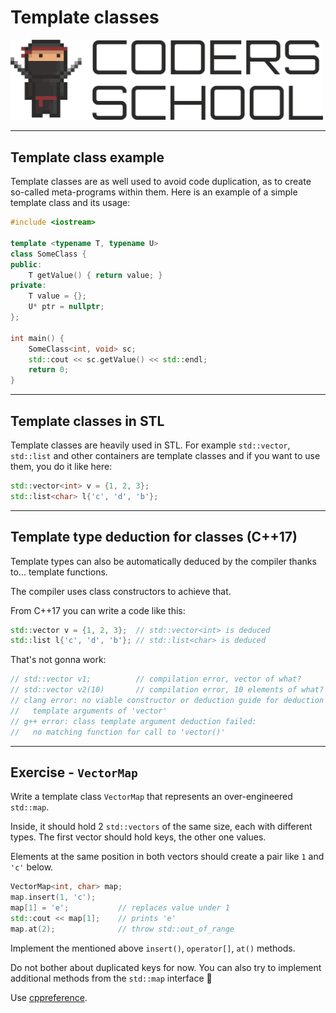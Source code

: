 <!-- .slide: data-background="#111111" -->

# Template classes

<a href="https://coders.school">
    <img width="500" src="../img/coders_school_logo.png" alt="Coders School" class="plain">
</a>

___

## Template class example

Template classes are as well used to avoid code duplication, as to create so-called meta-programs within them. Here is an example of a simple template class and its usage:
<!-- .element: class="fragment fade-in" -->

```c++
#include <iostream>

template <typename T, typename U>
class SomeClass {
public:
    T getValue() { return value; }
private:
    T value = {};
    U* ptr = nullptr;
};

int main() {
    SomeClass<int, void> sc;
    std::cout << sc.getValue() << std::endl;
    return 0;
}
```
<!-- .element: class="fragment fade-in" -->

___

## Template classes in STL

Template classes are heavily used in STL. For example `std::vector`, `std::list` and other containers are template classes and if you want to use them, you do it like here:
<!-- .element: class="fragment fade-in" -->

```c++
std::vector<int> v = {1, 2, 3};
std::list<char> l{'c', 'd', 'b'};
```
<!-- .element: class="fragment fade-in" -->

___
<!-- .slide: style="font-size: .95em" -->

## Template type deduction for classes (C++17)

Template types can also be automatically deduced by the compiler thanks to... template functions.
<!-- .element: class="fragment fade-in" -->

The compiler uses class constructors to achieve that.
<!-- .element: class="fragment fade-in" -->

From C++17 you can write a code like this:
<!-- .element: class="fragment fade-in" -->

```c++
std::vector v = {1, 2, 3};  // std::vector<int> is deduced
std::list l{'c', 'd', 'b'}; // std::list<char> is deduced
```
<!-- .element: class="fragment fade-in" -->

That's not gonna work:
<!-- .element: class="fragment fade-in" -->

```cpp
// std::vector v1;          // compilation error, vector of what?
// std::vector v2(10)       // compilation error, 10 elements of what?
// clang error: no viable constructor or deduction guide for deduction of
//   template arguments of 'vector'
// g++ error: class template argument deduction failed:
//   no matching function for call to 'vector()'
```
<!-- .element: class="fragment fade-in" -->

___

## Exercise - `VectorMap`

Write a template class `VectorMap` that represents an over-engineered `std::map`.

Inside, it should hold 2 `std::vectors` of the same size, each with different types. The first vector should hold keys, the other one values.

Elements at the same position in both vectors should create a pair like `1` and `'c'` below.

```c++
VectorMap<int, char> map;
map.insert(1, 'c');
map[1] = 'e';           // replaces value under 1
std::cout << map[1];    // prints 'e'
map.at(2);              // throw std::out_of_range
```

Implement the mentioned above `insert()`, `operator[]`, `at()` methods.

Do not bother about duplicated keys for now.
You can also try to implement additional methods from the `std::map` interface 🙂

Use [cppreference](http://en.cppreference.com/w/cpp/container/map).
